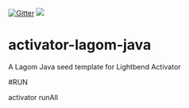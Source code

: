 [![Gitter](https://img.shields.io/gitter/room/gitterHQ/gitter.svg)](https://gitter.im/lagom/lagom?utm_source=badge&utm_medium=badge&utm_campaign=pr-badge&utm_content=badge) [<img src="https://img.shields.io/travis/lagom/activator-lagom-java.svg"/>](https://travis-ci.org/lagom/activator-lagom-java)
# activator-lagom-java

A Lagom Java seed template for Lightbend Activator

#RUN

activator
runAll
